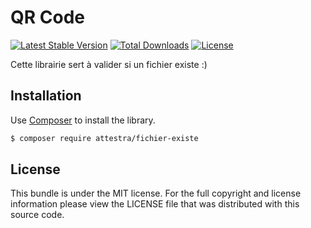 # QR Code

[![Latest Stable Version](http://img.shields.io/packagist/v/attestra/fichier-existe.svg)](https://packagist.org/packages/attestra/fichier-existe)
[![Total Downloads](http://img.shields.io/packagist/dt/attestra/fichier-existe.svg)](https://packagist.org/packages/attestra/fichier-existe)
[![License](http://img.shields.io/packagist/l/attestra/fichier-existe.svg)](https://packagist.org/packages/attestra/fichier-existe)

Cette librairie sert à valider si un fichier existe :)
## Installation

Use [Composer](https://getcomposer.org/) to install the library.

```bash
$ composer require attestra/fichier-existe
```

## License

This bundle is under the MIT license. For the full copyright and license
information please view the LICENSE file that was distributed with this source code.
